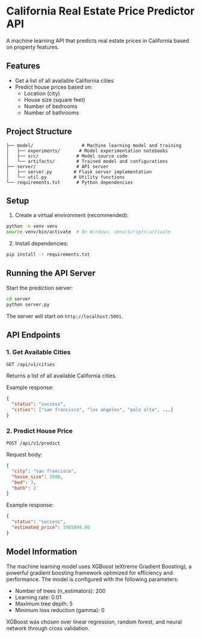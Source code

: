 # California Real Estate Price Predictor API

A machine learning API that predicts real estate prices in California based on property features.

## Features

- Get a list of all available California cities
- Predict house prices based on:
  - Location (city)
  - House size (square feet)
  - Number of bedrooms
  - Number of bathrooms

## Project Structure

```
├── model/                  # Machine learning model and training
│   ├── experiments/       # Model experimentation notebooks
│   ├── src/              # Model source code
│   └── artifacts/        # Trained model and configurations
├── server/               # API server
│   ├── server.py        # Flask server implementation
│   └── util.py          # Utility functions
└── requirements.txt      # Python dependencies
```

## Setup

1. Create a virtual environment (recommended):
```bash
python -m venv venv
source venv/bin/activate  # On Windows: venv\Scripts\activate
```

2. Install dependencies:
```bash
pip install -r requirements.txt
```

## Running the API Server

Start the prediction server:

```bash
cd server
python server.py
```

The server will start on `http://localhost:5001`.

## API Endpoints

### 1. Get Available Cities

```
GET /api/v1/cities
```

Returns a list of all available California cities.

Example response:
```json
{
  "status": "success",
  "cities": ["san francisco", "los angeles", "palo alto", ...]
}
```

### 2. Predict House Price

```
POST /api/v1/predict
```

Request body:
```json
{
  "city": "san francisco",
  "house_size": 2000,
  "bed": 3,
  "bath": 2
}
```

Example response:
```json
{
  "status": "success",
  "estimated_price": 1985804.60
}
```

## Model Information

The machine learning model uses XGBoost (eXtreme Gradient Boosting), a powerful gradient boosting framework optimized for efficiency and performance. The model is configured with the following parameters:

- Number of trees (n_estimators): 200
- Learning rate: 0.01
- Maximum tree depth: 5
- Minimum loss reduction (gamma): 0

XGBoost was chosen over linear regression, random forest, and neural network through cross validation.

